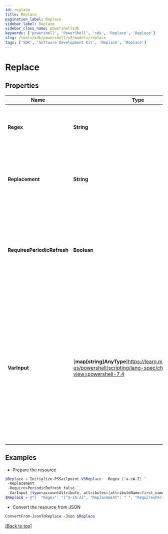 ```yaml
---
id: replace
title: Replace
pagination_label: Replace
sidebar_label: Replace
sidebar_class_name: powershellsdk
keywords: ['powershell', 'PowerShell', 'sdk', 'Replace', 'Replace'] 
slug: /tools/sdk/powershell/v3/models/replace
tags: ['SDK', 'Software Development Kit', 'Replace', 'Replace']
---
```



# Replace

## Properties

Name | Type | Description | Notes
------------ | ------------- | ------------- | -------------
**Regex** | **String** | This can be a string or a regex pattern in which you want to replace. | [required]
**Replacement** | **String** | This is the replacement string that should be substituded wherever the string or pattern is found. | [required]
**RequiresPeriodicRefresh** | **Boolean** | A value that indicates whether the transform logic should be re-evaluated every evening as part of the identity refresh process | [optional] [default to $false]
**VarInput** | [**map[string]AnyType**]https://learn.microsoft.com/en-us/powershell/scripting/lang-spec/chapter-04?view=powershell-7.4 | This is an optional attribute that can explicitly define the input data which will be fed into the transform logic. If input is not provided, the transform will take its input from the source and attribute combination configured via the UI. | [optional] 

## Examples

- Prepare the resource
```powershell
$Replace = Initialize-PSSailpoint.V3Replace  -Regex [^a-zA-Z] `
 -Replacement   `
 -RequiresPeriodicRefresh false `
 -VarInput {type=accountAttribute, attributes={attributeName=first_name, sourceName=Source}}
$Replace = @"{  "Regex": "[^a-zA-Z]", "Replacement": " ", "RequiresPeriodicRefresh": false, "VarInput": {"type": "accountAttribute", "attributes":{"attributeName": "first_name", "sourceName": "Source}}" }}}"@
```

- Convert the resource from JSON
```powershell
ConvertFrom-JsonToReplace -Json $Replace
```


[[Back to top]](#) 


